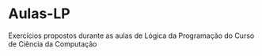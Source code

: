 # Aulas-LP
 Exercícios propostos durante as aulas de Lógica da Programação do Curso de Ciência da Computação
